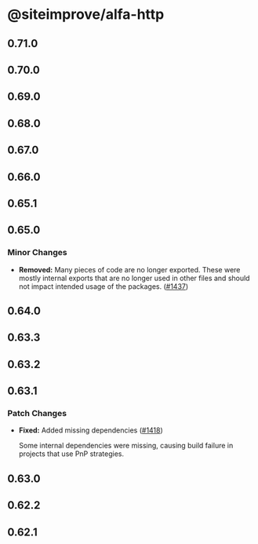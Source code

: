 # @siteimprove/alfa-http

## 0.71.0

## 0.70.0

## 0.69.0

## 0.68.0

## 0.67.0

## 0.66.0

## 0.65.1

## 0.65.0

### Minor Changes

- **Removed:** Many pieces of code are no longer exported. These were mostly internal exports that are no longer used in other files and should not impact intended usage of the packages. ([#1437](https://github.com/Siteimprove/alfa/pull/1437))

## 0.64.0

## 0.63.3

## 0.63.2

## 0.63.1

### Patch Changes

- **Fixed:** Added missing dependencies ([#1418](https://github.com/Siteimprove/alfa/pull/1418))

  Some internal dependencies were missing, causing build failure in projects that use PnP strategies.

## 0.63.0

## 0.62.2

## 0.62.1
